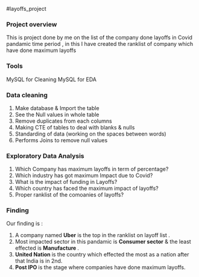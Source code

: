 #layoffs_project

### Project overview
This is project done by me on the list of the company done layoffs in Covid pandamic time period , in this I have created the ranklist of company which have done maximum layoffs 

### Tools
MySQL for Cleaning
MySQL for EDA

### Data cleaning 
1. Make database & Import the table
2. See the Null values in whole table
3. Remove duplicates from each columns
4. Making CTE of tables to deal with blanks & nulls
5. Standarding of data (working on the spaces between words)
6. Performs Joins to remove null values

### Exploratory Data Analysis
1. Which Company has maximum layoffs in term of percentage?
2. Which industry has got maximum Impact due to Covid?
3. What is the impact of funding in Layoffs?
4. Which country has faced the maximum impact of layoffs?
5. Proper ranklist of the comoanies of layoffs?

### Finding 
Our finding is :
1. A company named <b>Uber</b> is the top in the ranklist on layoff list .
2. Most impacted sector in this pandamic is <b>Consumer sector</b> & the least effected is <b>Manufacture </b>.
3. <b>United Nation </b> is the country which effected the most as a nation after that India is in 2nd.
4. <b>Post IPO </b> is the stage where companies have done maximum layoffs.

